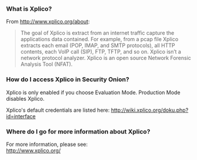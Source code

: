 ### What is Xplico?
From http://www.xplico.org/about:
> The goal of Xplico is extract from an internet traffic capture the applications data contained.
For example, from a pcap file Xplico extracts each email (POP, IMAP, and SMTP protocols), all HTTP contents, each VoIP call (SIP), FTP, TFTP, and so on. Xplico isn’t a network protocol analyzer. Xplico is an open source Network Forensic Analysis Tool (NFAT).

### How do I access Xplico in Security Onion?
Xplico is only enabled if you choose Evaluation Mode.  Production Mode disables Xplico.

Xplico's default credentials are listed here: http://wiki.xplico.org/doku.php?id=interface

### Where do I go for more information about Xplico?
For more information, please see:  
http://www.xplico.org/